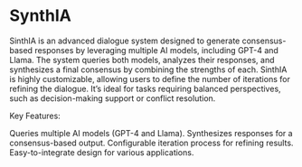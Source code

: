 # SynthIA
SinthIA is an advanced dialogue system designed to generate consensus-based responses by leveraging multiple AI models, including GPT-4 and Llama. The system queries both models, analyzes their responses, and synthesizes a final consensus by combining the strengths of each. SinthIA is highly customizable, allowing users to define the number of iterations for refining the dialogue. It’s ideal for tasks requiring balanced perspectives, such as decision-making support or conflict resolution.

Key Features:

Queries multiple AI models (GPT-4 and Llama).
Synthesizes responses for a consensus-based output.
Configurable iteration process for refining results.
Easy-to-integrate design for various applications.

